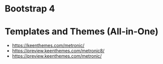 # Bootstrap 4

# Templates and Themes (All-in-One)
+ https://keenthemes.com/metronic/
+ https://preview.keenthemes.com/metronic8/
+ https://preview.keenthemes.com/metronic/
